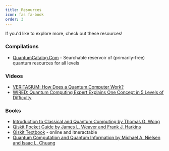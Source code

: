 ```yaml
---
title: Resources
icon: fas fa-book
order: 3
---
```


If you'd like to explore more, check out these resources!


### Compilations

- [QuantumCatalog.Com](http://quantumcatalog.com) - Searchable reservoir of (primarily-free) quantum resources for all levels


### Videos
- [VERITASIUM: How Does a Quantum Computer Work?](https://www.youtube.com/watch?v=g_IaVepNDT4&ab_channel=Veritasium)
- [WIRED: Quantum Computing Expert Explains One Concept in 5 Levels of Difficulty](https://www.youtube.com/watch?v=OWJCfOvochA&t=3s&ab_channel=WIRED)




### Books
- [Introduction to Classical and Quantum Computing by Thomas G. Wong](http://www.thomaswong.net/introduction-to-classical-and-quantum-computing-1e3p.pdf)
- [Qiskit Pocket Guide by James L. Weaver and Frank J. Harkins](https://www.amazon.com/Qiskit-Pocket-Guide-Quantum-Development/dp/1098112474/)
- [Qiskit Textbook](https://qiskit.org/textbook/preface.html) - online and itneractable
- [Quantum Computation and Quantum Information by Michael A. Nielsen and Isaac L. Chuang](https://www.goodreads.com/book/show/153910.Quantum_Computation_and_Quantum_Information)


